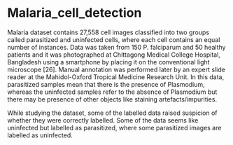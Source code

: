 # Malaria_cell_detection
Malaria dataset contains 27,558 cell images classified into two groups called parasitized and uninfected cells, where each cell contains an equal number of instances. Data was taken from 150 P. falciparum and 50 healthy patients and it was photographed at Chittagong Medical College Hospital, Bangladesh using a smartphone by placing it on the conventional light microscope [26]. Manual annotation was performed later by an expert slide reader at the Mahidol-Oxford Tropical Medicine Research Unit. In this data, parasitized samples mean that there is the presence of Plasmodium, whereas the uninfected samples refer to the absence of Plasmodium but there may be presence of other objects like staining artefacts/impurities.

While studying the dataset, some of the labelled data raised suspicion of whether they were correctly labelled. Some of the data seems like uninfected but labelled as parasitized, where some parasitized images are labelled as uninfected.

